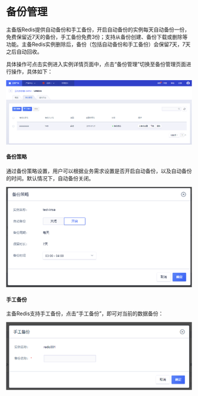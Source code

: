 # 备份管理



主备版Redis提供自动备份和手工备份，开启自动备份的实例每天自动备份一份，免费保留近7天的备份，手工备份免费3份；支持从备份创建、备份下载或删除等功能。主备Redis实例删除后，备份（包括自动备份和手工备份）会保留7天，7天之后自动回收。

具体操作可点击实例进入实例详情页面中，点击“备份管理”切换至备份管理页面进行操作，具体如下：

![image](/images/redisv408.png)

#### 备份策略

通过备份策略设置，用户可以根据业务需求设置是否开启自动备份，以及自动备份的时间。默认情况下，自动备份关闭。

![image](/images/redisv409.png)

#### 手工备份

主备Redis支持手工备份，点击“手工备份”，即可对当前的数据备份：

![image](/images/redis052905.png)
